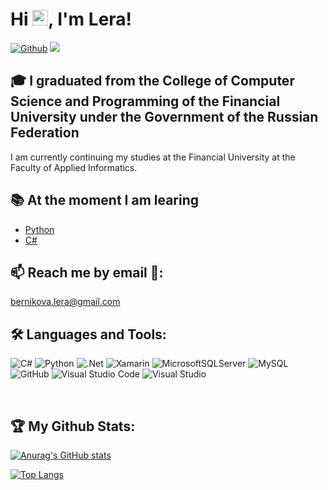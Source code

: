 # Hi <img src="https://media.giphy.com/media/hvRJCLFzcasrR4ia7z/giphy.gif" width="25px">, I'm Lera!

[![Github](https://img.shields.io/github/followers/BernikovaLera?label=Followers&color=brightgreen&style=for-the-badge)](https://github.com/BernikovaLera)
![](https://komarev.com/ghpvc/?username=BernikovaLera&color=brightgreen&style=for-the-badge)


## 🎓 I graduated from the College of Computer Science and Programming of the Financial University under the Government of the Russian Federation
I am currently continuing my studies at the Financial University at the Faculty of Applied Informatics.

## 📚 At the moment I am learing
- [Python](https://www.python.org/)
- [C#](https://dotnet.microsoft.com/en-us/languages/csharp)

## 📫 Reach me by email 📧: 
<bernikova.lera@gmail.com>

## 🛠 Languages and Tools:

<p>

![C#](https://img.shields.io/badge/c%23-%23239120.svg?style=for-the-badge&logo=c-sharp&logoColor=white)
![Python](https://img.shields.io/badge/python-3670A0?style=for-the-badge&logo=python&logoColor=ffdd54)
![.Net](https://img.shields.io/badge/.NET-5C2D91?style=for-the-badge&logo=.net&logoColor=white)
![Xamarin](https://img.shields.io/badge/Xamarin-3199DC?style=for-the-badge&logo=xamarin&logoColor=white)
![MicrosoftSQLServer](https://img.shields.io/badge/Microsoft%20SQL%20Sever-CC2927?style=for-the-badge&logo=microsoft%20sql%20server&logoColor=white)
![MySQL](https://img.shields.io/badge/mysql-%2300f.svg?style=for-the-badge&logo=mysql&logoColor=white)
![GitHub](https://img.shields.io/badge/github-%23121011.svg?style=for-the-badge&logo=github&logoColor=white)
![Visual Studio Code](https://img.shields.io/badge/Visual%20Studio%20Code-0078d7.svg?style=for-the-badge&logo=visual-studio-code&logoColor=white)
![Visual Studio](https://img.shields.io/badge/Visual%20Studio-5C2D91.svg?style=for-the-badge&logo=visual-studio&logoColor=white)

</p>

<br />

## :trophy: My Github Stats: 

[![Anurag's GitHub stats](https://github-readme-stats.vercel.app/api?username=BernikovaLera&theme=chartreuse-dark&show_icons=true)](https://github.com/BernikovaLera/github-readme-stats)

[![Top Langs](https://github-readme-stats.vercel.app/api/top-langs/?username=BernikovaLera&&theme=chartreuse-dark&show_icons=true)](https://github.com/BernikovaLera/github-readme-stats)
